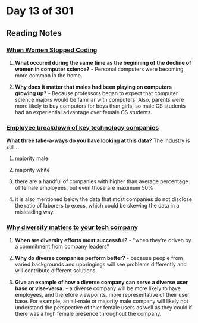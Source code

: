 # Day 13 of 301

## Reading Notes

### [When Women Stopped Coding](https://www.npr.org/sections/money/2014/10/21/357629765/when-women-stopped-coding)

1. **What occured during the same time as the beginning of the decline of women in computer science?** - Personal computers were becoming more common in the home.

2. **Why does it matter that males had been playing on computers growing up?** - Because professors began to expect that computer science majors would be familiar with computers. Also, parents were more likely to buy computers for boys than girls, so male CS students had an experiential advantage over female CS students.

### [Employee breakdown of key technology companies](https://informationisbeautiful.net/visualizations/diversity-in-tech/)

**What three take-a-ways do you have looking at this data?**
  The industry is still...

1. majority male

2. majority white

3. there are a handful of companies with higher than average percentage of female employees, but even those are maximum 50%

4. it is also mentioned below the data that most companies do not disclose the ratio of laborers to execs, which could be skewing the data in a misleading way.

### [Why diversity matters to your tech company](https://www.usatoday.com/story/tech/columnist/2015/07/21/why-diversity-matters-your-tech-company/30419871/)

1. **When are diversity efforts most successful?** - "when they’re driven by a commitment from company leaders"

2. **Why do diverse companies perform better?** - because people from varied backgrounds and upbringings will see problems differently and will contribute different solutions.

3. **Give an example of how a diverse company can serve a diverse user base or vise-versa.** - a diverse company will be more likely to have employees, and therefore viewpoints, more representative of their user base. For example, an all-male or majority male company will likely not understand the perspective of thier female users as well as they could if there was a high female presence throughout the company.
